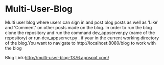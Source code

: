 # Multi-User-Blog
Multi user blog where users can sign in and post blog posts as well as 'Like' and 'Comment' on other posts made on the blog. 
In order to run the blog clone the repository and run the command dev_appserver.py (name of the repository) or run dev_appserver.py . if your in the current working directory of the blog.You want to navigate to http://localhost:8080/blog to work with the blog

Blog Link:http://multi-user-blog-1376.appspot.com/
